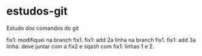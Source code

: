 # estudos-git
Estudo dos comandos do git

fix1: modifiquei na branch fix1.
fix1: add 2a linha na branch fix1.
fix1: add 3a linha. deve juntar com a fix2 e sqash com fix1: linhas 1 e 2.